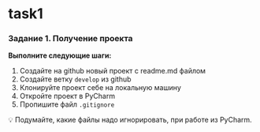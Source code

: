 # task1
### Задание 1. Получение проекта

**Выполните следующие шаги:**

1. Создайте на github новый проект с readme.md файлом
2. Создайте ветку `develop` из github
3. Клонируйте проект себе на локальную машину
4. Откройте проект в PyCharm
5. Пропишите файл `.gitignore`

<aside>
💡 Подумайте, какие файлы надо игнорировать, при работе из PyCharm.

</aside>
